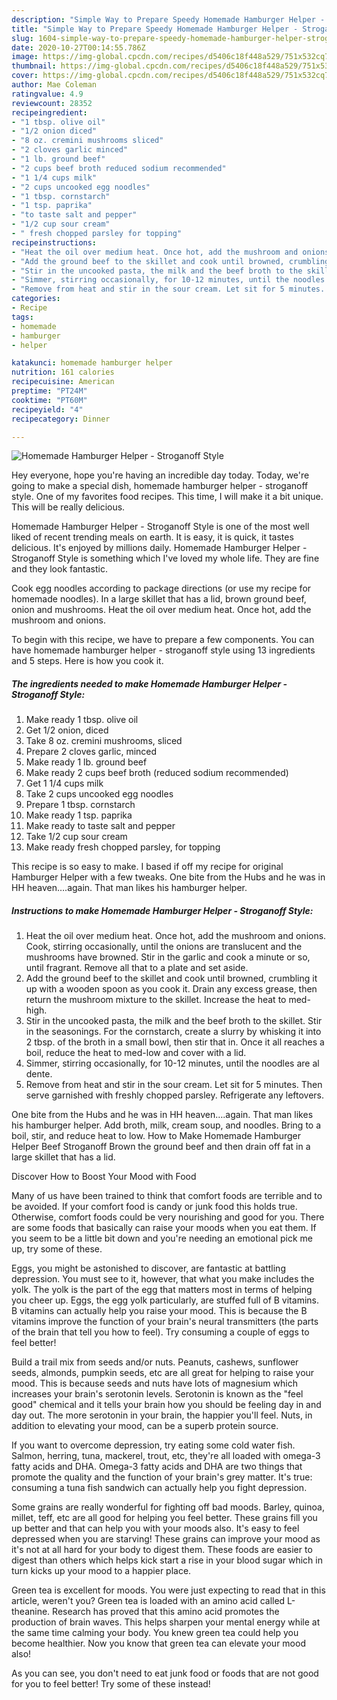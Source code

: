 ```yaml
---
description: "Simple Way to Prepare Speedy Homemade Hamburger Helper - Stroganoff Style"
title: "Simple Way to Prepare Speedy Homemade Hamburger Helper - Stroganoff Style"
slug: 1604-simple-way-to-prepare-speedy-homemade-hamburger-helper-stroganoff-style
date: 2020-10-27T00:14:55.786Z
image: https://img-global.cpcdn.com/recipes/d5406c18f448a529/751x532cq70/homemade-hamburger-helper-stroganoff-style-recipe-main-photo.jpg
thumbnail: https://img-global.cpcdn.com/recipes/d5406c18f448a529/751x532cq70/homemade-hamburger-helper-stroganoff-style-recipe-main-photo.jpg
cover: https://img-global.cpcdn.com/recipes/d5406c18f448a529/751x532cq70/homemade-hamburger-helper-stroganoff-style-recipe-main-photo.jpg
author: Mae Coleman
ratingvalue: 4.9
reviewcount: 28352
recipeingredient:
- "1 tbsp. olive oil"
- "1/2 onion diced"
- "8 oz. cremini mushrooms sliced"
- "2 cloves garlic minced"
- "1 lb. ground beef"
- "2 cups beef broth reduced sodium recommended"
- "1 1/4 cups milk"
- "2 cups uncooked egg noodles"
- "1 tbsp. cornstarch"
- "1 tsp. paprika"
- "to taste salt and pepper"
- "1/2 cup sour cream"
- " fresh chopped parsley for topping"
recipeinstructions:
- "Heat the oil over medium heat. Once hot, add the mushroom and onions. Cook, stirring occasionally, until the onions are translucent and the mushrooms have browned. Stir in the garlic and cook a minute or so, until fragrant. Remove all that to a plate and set aside."
- "Add the ground beef to the skillet and cook until browned, crumbling it up with a wooden spoon as you cook it. Drain any excess grease, then return the mushroom mixture to the skillet. Increase the heat to med-high."
- "Stir in the uncooked pasta, the milk and the beef broth to the skillet. Stir in the seasonings. For the cornstarch, create a slurry by whisking it into 2 tbsp. of the broth in a small bowl, then stir that in. Once it all reaches a boil, reduce the heat to med-low and cover with a lid."
- "Simmer, stirring occasionally, for 10-12 minutes, until the noodles are al dente."
- "Remove from heat and stir in the sour cream. Let sit for 5 minutes. Then serve garnished with freshly chopped parsley. Refrigerate any leftovers."
categories:
- Recipe
tags:
- homemade
- hamburger
- helper

katakunci: homemade hamburger helper 
nutrition: 161 calories
recipecuisine: American
preptime: "PT24M"
cooktime: "PT60M"
recipeyield: "4"
recipecategory: Dinner

---
```



![Homemade Hamburger Helper - Stroganoff Style](https://img-global.cpcdn.com/recipes/d5406c18f448a529/751x532cq70/homemade-hamburger-helper-stroganoff-style-recipe-main-photo.jpg)

Hey everyone, hope you're having an incredible day today. Today, we're going to make a special dish, homemade hamburger helper - stroganoff style. One of my favorites food recipes. This time, I will make it a bit unique. This will be really delicious.

Homemade Hamburger Helper - Stroganoff Style is one of the most well liked of recent trending meals on earth. It is easy, it is quick, it tastes delicious. It's enjoyed by millions daily. Homemade Hamburger Helper - Stroganoff Style is something which I've loved my whole life. They are fine and they look fantastic.

Cook egg noodles according to package directions (or use my recipe for homemade noodles). In a large skillet that has a lid, brown ground beef, onion and mushrooms. Heat the oil over medium heat. Once hot, add the mushroom and onions.


To begin with this recipe, we have to prepare a few components. You can have homemade hamburger helper - stroganoff style using 13 ingredients and 5 steps. Here is how you cook it.

<!--inarticleads1-->

##### The ingredients needed to make Homemade Hamburger Helper - Stroganoff Style:

1. Make ready 1 tbsp. olive oil
1. Get 1/2 onion, diced
1. Take 8 oz. cremini mushrooms, sliced
1. Prepare 2 cloves garlic, minced
1. Make ready 1 lb. ground beef
1. Make ready 2 cups beef broth (reduced sodium recommended)
1. Get 1 1/4 cups milk
1. Take 2 cups uncooked egg noodles
1. Prepare 1 tbsp. cornstarch
1. Make ready 1 tsp. paprika
1. Make ready to taste salt and pepper
1. Take 1/2 cup sour cream
1. Make ready  fresh chopped parsley, for topping


This recipe is so easy to make. I based if off my recipe for original Hamburger Helper with a few tweaks. One bite from the Hubs and he was in HH heaven….again. That man likes his hamburger helper. 

<!--inarticleads2-->

##### Instructions to make Homemade Hamburger Helper - Stroganoff Style:

1. Heat the oil over medium heat. Once hot, add the mushroom and onions. Cook, stirring occasionally, until the onions are translucent and the mushrooms have browned. Stir in the garlic and cook a minute or so, until fragrant. Remove all that to a plate and set aside.
1. Add the ground beef to the skillet and cook until browned, crumbling it up with a wooden spoon as you cook it. Drain any excess grease, then return the mushroom mixture to the skillet. Increase the heat to med-high.
1. Stir in the uncooked pasta, the milk and the beef broth to the skillet. Stir in the seasonings. For the cornstarch, create a slurry by whisking it into 2 tbsp. of the broth in a small bowl, then stir that in. Once it all reaches a boil, reduce the heat to med-low and cover with a lid.
1. Simmer, stirring occasionally, for 10-12 minutes, until the noodles are al dente.
1. Remove from heat and stir in the sour cream. Let sit for 5 minutes. Then serve garnished with freshly chopped parsley. Refrigerate any leftovers.


One bite from the Hubs and he was in HH heaven….again. That man likes his hamburger helper. Add broth, milk, cream soup, and noodles. Bring to a boil, stir, and reduce heat to low. How to Make Homemade Hamburger Helper Beef Stroganoff Brown the ground beef and then drain off fat in a large skillet that has a lid. 

Discover How to Boost Your Mood with Food


Many of us have been trained to think that comfort foods are terrible and to be avoided. If your comfort food is candy or junk food this holds true. Otherwise, comfort foods could be very nourishing and good for you. There are some foods that basically can raise your moods when you eat them. If you seem to be a little bit down and you're needing an emotional pick me up, try some of these.

Eggs, you might be astonished to discover, are fantastic at battling depression. You must see to it, however, that what you make includes the yolk. The yolk is the part of the egg that matters most in terms of helping you cheer up. Eggs, the egg yolk particularly, are stuffed full of B vitamins. B vitamins can actually help you raise your mood. This is because the B vitamins improve the function of your brain's neural transmitters (the parts of the brain that tell you how to feel). Try consuming a couple of eggs to feel better!

Build a trail mix from seeds and/or nuts. Peanuts, cashews, sunflower seeds, almonds, pumpkin seeds, etc are all great for helping to raise your mood. This is because seeds and nuts have lots of magnesium which increases your brain's serotonin levels. Serotonin is known as the "feel good" chemical and it tells your brain how you should be feeling day in and day out. The more serotonin in your brain, the happier you'll feel. Nuts, in addition to elevating your mood, can be a superb protein source.

If you want to overcome depression, try eating some cold water fish. Salmon, herring, tuna, mackerel, trout, etc, they're all loaded with omega-3 fatty acids and DHA. Omega-3 fatty acids and DHA are two things that promote the quality and the function of your brain's grey matter. It's true: consuming a tuna fish sandwich can actually help you fight depression. 

Some grains are really wonderful for fighting off bad moods. Barley, quinoa, millet, teff, etc are all good for helping you feel better. These grains fill you up better and that can help you with your moods also. It's easy to feel depressed when you are starving! These grains can improve your mood as it's not at all hard for your body to digest them. These foods are easier to digest than others which helps kick start a rise in your blood sugar which in turn kicks up your mood to a happier place.

Green tea is excellent for moods. You were just expecting to read that in this article, weren't you? Green tea is loaded with an amino acid called L-theanine. Research has proved that this amino acid promotes the production of brain waves. This helps sharpen your mental energy while at the same time calming your body. You knew green tea could help you become healthier. Now you know that green tea can elevate your mood also!

As you can see, you don't need to eat junk food or foods that are not good for you to feel better! Try some of these instead!

